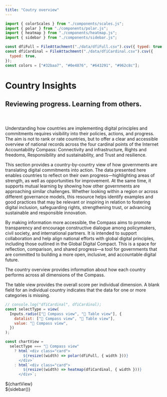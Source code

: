 ```yaml
---
title: "Coutry overview"
---
```


<!-- import externals -->
<head>
<link rel="preconnect" href="https://fonts.googleapis.com">
<link rel="preconnect" href="https://fonts.gstatic.com" crossorigin>
<link href="https://fonts.googleapis.com/css2?family=Noto+Sans:ital,wght@0,100..900;1,100..900&family=Nunito+Sans:ital,opsz,wght@0,6..12,200..1000;1,6..12,200..1000&family=PT+Sans:ital,wght@0,400;0,700;1,400;1,700&display=swap" rel="stylesheet">
<link rel="stylesheet" href="style.css">
<!-- sidebar -->
<link
  rel="stylesheet"
  href="https://cdnjs.cloudflare.com/ajax/libs/font-awesome/6.4.0/css/all.min.css"
/>
<link rel="stylesheet" href="./sidebar.css" />
</head>

<!-- back to root button -->

<a href="../" class="back-to-root">
  <span class="arrow"></span>
</a>

<!-- import components -->

```js
import { colorScales } from "./components/scales.js";
import { polar } from "./components/polar.js";
import { heatmap } from "./components/heatmap.js";
import { sidebar } from "./components/sidebar.js";
```

<!-- data -->

```js
const dfiFull = FileAttachment("./data/dfiFull.csv").csv({ typed: true });
const dfiCardinal = FileAttachment("./data/dfiCardinal.csv").csv({
  typed: true,
});
const colors = ["#32baa7", "#0e4876", "#643291", "#962c8c"];
```

<div class="hero">
  <h1>Country Insights</h1>
  <h2>Reviewing progress. Learning from others.</h2>
  <div id="hero-image"></div>
  <p style="margin-top: 4em;">Understanding how countries are implementing digital principles and commitments requires visibility into their policies, actions, and progress. The aim is not to rank or rate countries, but to offer a clear and accessible overview of national records across the four cardinal points of the Internet Accountability Compass: Connectivity and infrastructure, Rights and freedoms, Responsibility and sustainability, and Trust and resilience.
  </p>
  <p>This section provides a country-by-country view of how governments are translating digital commitments into action. The data presented here enables countries to reflect on their own progress—highlighting areas of strength, as well as opportunities for improvement. At the same time, it supports mutual learning by showing how other governments are approaching similar challenges. Whether looking within a region or across different governance models, this resource helps identify examples and good practices that may be relevant or inspiring in relation to fostering digital inclusion, safeguarding rights, strengthening trust, or advancing sustainable and responsible innovation.
</p>
  <p>By making information more accessible, the Compass aims to promote transparency and encourage constructive dialogue among policymakers, civil society, and international partners. It is intended to support collaboration and help align national efforts with global digital principles, including those outlined in the Global Digital Compact. This is a space for reflection, comparison, and shared progress—a tool for governments that are committed to building a more open, inclusive, and accountable digital future.
</p>
  <p>The country overview provides information about how each country performs across all dimensions of the Compass.
</p>
  <p>The table view provides the overall score per individual dimension. A blank field for an individual country indicates that the data for one or more categories is missing. 
</p>

```js
// console.log("dfiCardinal", dfiCardinal);
const selectType = view(
  Inputs.radio(["🧭 Compass view", "🏁 Table view"], {
    datalist: ["🧭 Compass view", "🏁 Table view"],
    value: "🧭 Compass view",
  })
);
```

</div>

```js
const chartView =
  selectType === "🧭 Compass view"
    ? html`<div class="card">
        ${resize((width) => polar(dfiFull, { width }))}
      </div>`
    : html`<div class="card">
        ${resize((width) => heatmap(dfiCardinal, { width }))}
      </div>`;
```

<div class="grid grid-cols-1">
  ${chartView}
</div>

<!-- sidebar -->

<div>
    ${sidebar()}
</div>
